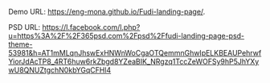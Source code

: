 
Demo URL:
https://eng-mona.github.io/Fudi-landing-page/.

PSD URL:
https://l.facebook.com/l.php?u=https%3A%2F%2F365psd.com%2Fpsd%2Ffudi-landing-page-psd-theme-53981&h=AT1mMLqnJhswExHNWnWoCgaOTQemmnGhwIpELKBEAUPehrwfYiorJdAcTP8_4RT6huw6rkZbgd8YZeaBIK_NRgzq1TccZeWOFSy9hP5JhYXywU8QNUZtgchN0kbYGqCFHl4
